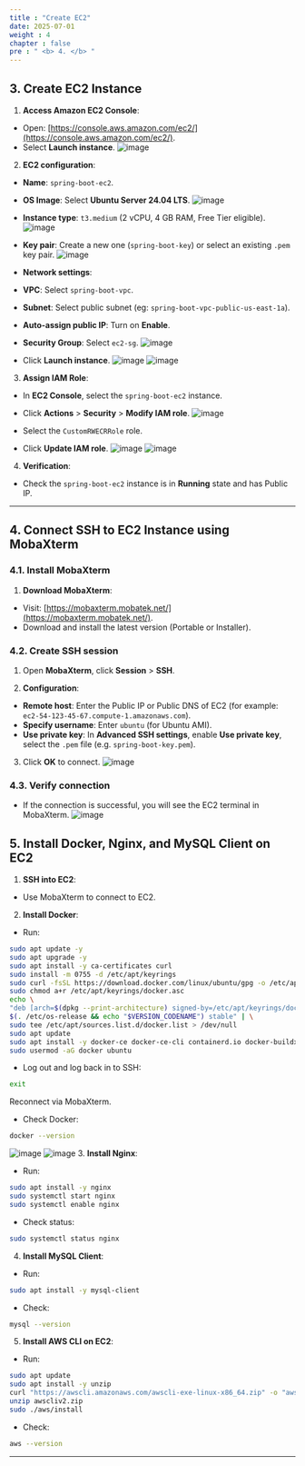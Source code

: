 ```yaml
---
title : "Create EC2"
date: 2025-07-01
weight : 4
chapter : false
pre : " <b> 4. </b> "
---
```


## 3. Create EC2 Instance

1. **Access Amazon EC2 Console**: 
- Open: [https://console.aws.amazon.com/ec2/](https://console.aws.amazon.com/ec2/). 
- Select **Launch instance**.
![image](/images/tao_ket_noi_ec2/screenshot_1752394076.png)
2. **EC2 configuration**: 
- **Name**: `spring-boot-ec2`. 
- **OS Image**: Select **Ubuntu Server 24.04 LTS**. 
![image](/images/tao_ket_noi_ec2/screenshot_1752394125.png)
- **Instance type**: `t3.medium` (2 vCPU, 4 GB RAM, Free Tier eligible). 
![image](/images/tao_ket_noi_ec2/screenshot_1752394221.png)
- **Key pair**: Create a new one (`spring-boot-key`) or select an existing `.pem` key pair.
![image](/images/tao_ket_noi_ec2/screenshot_1752394174.png)
- **Network settings**:
- **VPC**: Select `spring-boot-vpc`.

- **Subnet**: Select public subnet (eg: `spring-boot-vpc-public-us-east-1a`).

- **Auto-assign public IP**: Turn on **Enable**.

- **Security Group**: Select `ec2-sg`.
![image](/images/tao_ket_noi_ec2/screenshot_1752394320.png)
- Click **Launch instance**.
![image](/images/tao_ket_noi_ec2/screenshot_1752394473.png)
![image](/images/tao_ket_noi_ec2/screenshot_1752401505.png)
3. **Assign IAM Role**:

- In **EC2 Console**, select the `spring-boot-ec2` instance.

- Click **Actions** > **Security** > **Modify IAM role**.
![image](/images/tao_ket_noi_ec2/screenshot_1752394572.png)
- Select the `CustomRWECRRole` role.

- Click **Update IAM role**.
![image](/images/tao_ket_noi_ec2/screenshot_1752394609.png)
![image](/images/tao_ket_noi_ec2/screenshot_1752394625.png)
4. **Verification**:

- Check the `spring-boot-ec2` instance is in **Running** state and has Public IP.

---

## 4. Connect SSH to EC2 Instance using MobaXterm

### 4.1. Install MobaXterm

1. **Download MobaXterm**:

- Visit: [https://mobaxterm.mobatek.net/](https://mobaxterm.mobatek.net/).
- Download and install the latest version (Portable or Installer).

### 4.2. Create SSH session

1. Open **MobaXterm**, click **Session** > **SSH**.

2. **Configuration**:
- **Remote host**: Enter the Public IP or Public DNS of EC2 (for example: `ec2-54-123-45-67.compute-1.amazonaws.com`).
- **Specify username**: Enter `ubuntu` (for Ubuntu AMI).
- **Use private key**: In **Advanced SSH settings**, enable **Use private key**, select the `.pem` file (e.g. `spring-boot-key.pem`).

3. Click **OK** to connect.
![image](/images/tao_ket_noi_ec2/screenshot_1752394859.png)
### 4.3. Verify connection

- If the connection is successful, you will see the EC2 terminal in MobaXterm.
![image](/images/tao_ket_noi_ec2/screenshot_1752394895.png)


## 5. Install Docker, Nginx, and MySQL Client on EC2

1. **SSH into EC2**:
- Use MobaXterm to connect to EC2.

2. **Install Docker**: 
- Run: 
```bash 
sudo apt update -y 
sudo apt upgrade -y 
sudo apt install -y ca-certificates curl 
sudo install -m 0755 -d /etc/apt/keyrings 
sudo curl -fsSL https://download.docker.com/linux/ubuntu/gpg -o /etc/apt/keyrings/docker.asc 
sudo chmod a+r /etc/apt/keyrings/docker.asc 
echo \ 
"deb [arch=$(dpkg --print-architecture) signed-by=/etc/apt/keyrings/docker.asc] https://download.docker.com/linux/ubuntu \ 
$(. /etc/os-release && echo "$VERSION_CODENAME") stable" | \
sudo tee /etc/apt/sources.list.d/docker.list > /dev/null
sudo apt update
sudo apt install -y docker-ce docker-ce-cli containerd.io docker-buildx-plugin docker-compose-plugin
sudo usermod -aG docker ubuntu
```
- Log out and log back in to SSH:
```bash
exit
```
Reconnect via MobaXterm.
- Check Docker:
```bash
docker --version
```
![image](/images/tao_ket_noi_ec2/screenshot_1752396889.png)
![image](/images/tao_ket_noi_ec2/screenshot_1752397133.png)
3. **Install Nginx**:
- Run:
```bash
sudo apt install -y nginx
sudo systemctl start nginx
sudo systemctl enable nginx
```
- Check status:
```bash
sudo systemctl status nginx
```

4. **Install MySQL Client**:
- Run:
```bash
sudo apt install -y mysql-client
```
- Check:
```bash
mysql --version
```

5. **Install AWS CLI on EC2**:
- Run:
```bash
sudo apt update
sudo apt install -y unzip
curl "https://awscli.amazonaws.com/awscli-exe-linux-x86_64.zip" -o "awscliv2.zip" 
unzip awscliv2.zip 
sudo ./aws/install 
``` 
- Check: 
```bash 
aws --version 
```

---
